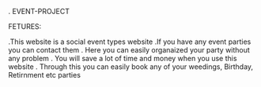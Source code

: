  . EVENT-PROJECT


 FETURES:

 .This website is a social event types website
 .If you have any event parties you can contact them
 . Here you can easily organaized your party without any problem
 . You will save a lot of time and money when you use this website 
 . Through this you can easily book any of your weedings, Birthday, Retirnment etc parties
